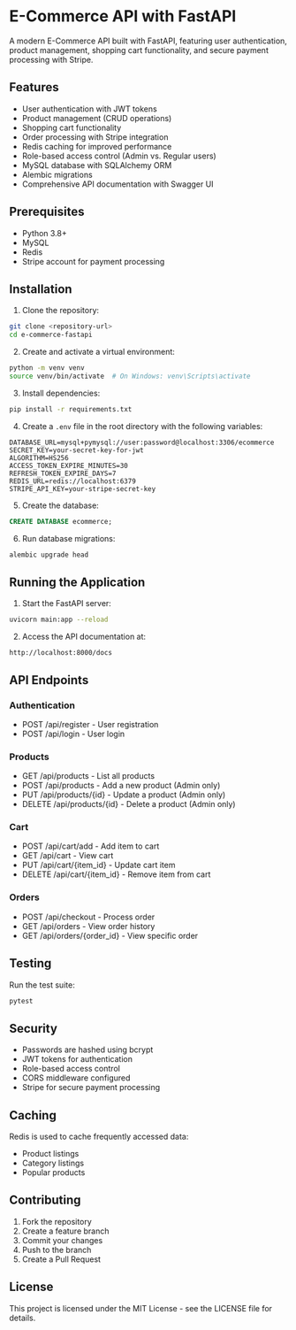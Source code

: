 # E-Commerce API with FastAPI

A modern E-Commerce API built with FastAPI, featuring user authentication, product management, shopping cart functionality, and secure payment processing with Stripe.

## Features

- User authentication with JWT tokens
- Product management (CRUD operations)
- Shopping cart functionality
- Order processing with Stripe integration
- Redis caching for improved performance
- Role-based access control (Admin vs. Regular users)
- MySQL database with SQLAlchemy ORM
- Alembic migrations
- Comprehensive API documentation with Swagger UI

## Prerequisites

- Python 3.8+
- MySQL
- Redis
- Stripe account for payment processing

## Installation

1. Clone the repository:
```bash
git clone <repository-url>
cd e-commerce-fastapi
```

2. Create and activate a virtual environment:
```bash
python -m venv venv
source venv/bin/activate  # On Windows: venv\Scripts\activate
```

3. Install dependencies:
```bash
pip install -r requirements.txt
```

4. Create a `.env` file in the root directory with the following variables:
```
DATABASE_URL=mysql+pymysql://user:password@localhost:3306/ecommerce
SECRET_KEY=your-secret-key-for-jwt
ALGORITHM=HS256
ACCESS_TOKEN_EXPIRE_MINUTES=30
REFRESH_TOKEN_EXPIRE_DAYS=7
REDIS_URL=redis://localhost:6379
STRIPE_API_KEY=your-stripe-secret-key
```

5. Create the database:
```sql
CREATE DATABASE ecommerce;
```

6. Run database migrations:
```bash
alembic upgrade head
```

## Running the Application

1. Start the FastAPI server:
```bash
uvicorn main:app --reload
```

2. Access the API documentation at:
```
http://localhost:8000/docs
```

## API Endpoints

### Authentication
- POST /api/register - User registration
- POST /api/login - User login

### Products
- GET /api/products - List all products
- POST /api/products - Add a new product (Admin only)
- PUT /api/products/{id} - Update a product (Admin only)
- DELETE /api/products/{id} - Delete a product (Admin only)

### Cart
- POST /api/cart/add - Add item to cart
- GET /api/cart - View cart
- PUT /api/cart/{item_id} - Update cart item
- DELETE /api/cart/{item_id} - Remove item from cart

### Orders
- POST /api/checkout - Process order
- GET /api/orders - View order history
- GET /api/orders/{order_id} - View specific order

## Testing

Run the test suite:
```bash
pytest
```

## Security

- Passwords are hashed using bcrypt
- JWT tokens for authentication
- Role-based access control
- CORS middleware configured
- Stripe for secure payment processing

## Caching

Redis is used to cache frequently accessed data:
- Product listings
- Category listings
- Popular products

## Contributing

1. Fork the repository
2. Create a feature branch
3. Commit your changes
4. Push to the branch
5. Create a Pull Request

## License

This project is licensed under the MIT License - see the LICENSE file for details. 